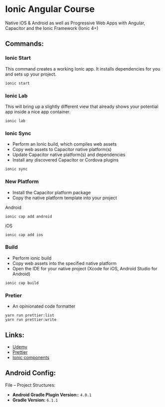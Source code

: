 # Ionic Angular Course

Native iOS & Android as well as Progressive Web Apps with Angular, Capacitor and the Ionic Framework (Ionic 4+) 

## Commands:

### Ionic Start

This command creates a working Ionic app. It installs dependencies for you and sets up your project.

```
ionic start 
```

### Ionic Lab

This will bring up a slightly different view that already shows your potential app inside a nice app container.
```
ionic lab
```

### Ionic Sync

- Perform an Ionic build, which compiles web assets
- Copy web assets to Capacitor native platform(s)
- Update Capacitor native platform(s) and dependencies
- Install any discovered Capacitor or Cordova plugins

```
ionic sync
```

### New Platform

- Install the Capacitor platform package
- Copy the native platform template into your project

Android

```
ionic cap add android
```

iOS

```
ionic cap add ios
```

### Build

- Perform ionic build
- Copy web assets into the specified native platform
- Open the IDE for your native project (Xcode for iOS, Android Studio for Android)

```
ionic cap build
```

### Pretier

- An opinionated code formatter

```
yarn run prettier:list
yarn run prettier:write
```

## Links:

- [Udemy](https://www.udemy.com/course/ionic-2-the-practical-guide-to-building-ios-android-apps)
- [Prettier](https://prettier.io/)
- [Ionic components](https://ionicframework.com/docs/components/)

## Android Config:

File – Project Structures:

- **Android Gradle Plugin Version:**: `4.0.1`
- **Gradle Version:** `6.1.1` 
